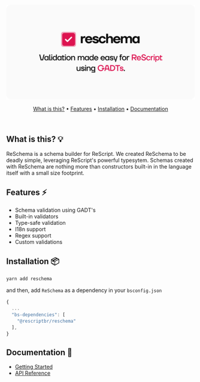 <p align="center">
  <img src="./assets/cover.svg" /> 
  <br />
</p>
<p align="center">
  <a href="#what-is-this-">What is this?</a> • 
  <a href="#features-">Features</a> • 
  <a href="#installation-">Installation</a> • 
  <a href="#documentation-">Documentation</a>
</p>
<br/>

## What is this? 💡
ReSchema is a schema builder for ReScript. We created ReSchema to be deadly simple, leveraging ReScript's powerful typesytem.
Schemas created with ReSchema are nothing more than constructors built-in in the language itself with a small size footprint.

## Features ⚡
- Schema validation using GADT's
- Built-in validators
- Type-safe validation
- I18n support
- Regex support
- Custom validations

## Installation 📦

```sh
yarn add reschema
```
and then, add `ReSchema` as a dependency in your `bsconfig.json`
```js
{
  ...
  "bs-dependencies": [
    "@rescriptbr/reschema"
  ],
}
```

## Documentation 🔎
- [Getting Started](./docs/1-getting-started.md)
- [API Reference](./docs/2-api-reference.md)
